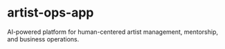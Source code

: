 # artist-ops-app
AI-powered platform for human-centered artist management, mentorship, and business operations.
